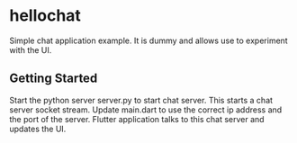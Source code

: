 # hellochat

Simple chat application example. It is dummy and allows use to experiment with the UI.

## Getting Started

Start the python server server.py to start chat server. This starts a chat server socket stream.
Update main.dart to use the correct ip address and the port of the server. Flutter application
talks to this chat server and updates the UI.
